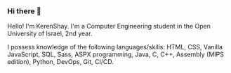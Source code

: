 ### Hi there 👋

Hello! I'm KerenShay. I'm a Computer Engineering student in the Open University of Israel, 2nd year. 

I possess knowledge of the following languages/skills:
HTML, CSS, Vanilla JavaScript, SQL, Sass, ASPX programming, Java, C, C++, Assembly (MIPS edition), Python, DevOps, Git, CI/CD.

<!--
**KerenShay877/KerenShay877** is a ✨ _special_ ✨ repository because its `README.md` (this file) appears on your GitHub profile.

Here are some ideas to get you started:
  
- 🔭 I’m currently working on ...
- 🌱 I’m currently learning ...
- 👯 I’m looking to collaborate on ...
- 🤔 I’m looking for help with ...
- 💬 Ask me about ...
- 📫 How to reach me: ...
- 😄 Pronouns: ...
- ⚡ Fun fact: ...
-->
